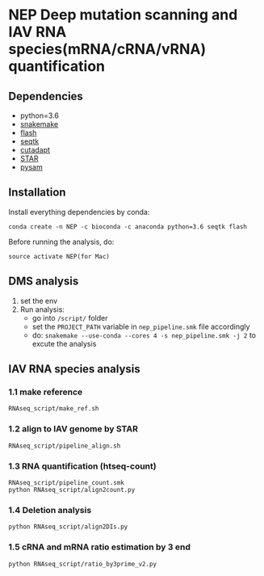 # NEP Deep mutation scanning and IAV RNA species(mRNA/cRNA/vRNA) quantification

## Dependencies ##
* python=3.6
* [snakemake](https://snakemake.readthedocs.io/en/stable/)
* [flash](https://github.com/dstreett/FLASH2)
* [seqtk](https://github.com/lh3/seqtk)
* [cutadapt](https://cutadapt.readthedocs.io/en/stable/index.html)
* [STAR](https://github.com/alexdobin/STAR)
* [pysam](https://github.com/pysam-developers/pysam)
## Installation ##
Install everything dependencies by conda:

```conda create -n NEP -c bioconda -c anaconda python=3.6 seqtk flash```

Before running the analysis, do:

```
source activate NEP(for Mac)
```
## DMS analysis ##
1. set the env
2. Run analysis:
    - go into ```/script/``` folder
    - set the ```PROJECT_PATH``` variable in ```nep_pipeline.smk``` file accordingly
    - do: ```snakemake --use-conda --cores 4 -s nep_pipeline.smk -j 2``` to excute the analysis
   

## IAV RNA species analysis ##


### 1.1 make reference
```
RNAseq_script/make_ref.sh
```
### 1.2 align to IAV genome by STAR
```
RNAseq_script/pipeline_align.sh
```
### 1.3 RNA quantification (htseq-count)
```
RNAseq_script/pipeline_count.smk
python RNAseq_script/align2count.py
```
### 1.4 Deletion analysis
```
python RNAseq_script/align2DIs.py
```
### 1.5 cRNA and mRNA ratio estimation by 3 end
```
python RNAseq_script/ratio_by3prime_v2.py
```